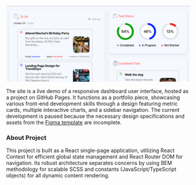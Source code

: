 <img src="images/dashboard.png" width="500" />
<br />

The site is a live demo of a responsive dashboard user interface, hosted as a project on GitHub Pages. It functions as a portfolio piece, showcasing various front-end development skills through a design featuring metric cards, multiple interactive charts, and a sidebar navigation. The current development is paused because the necessary design specifications and assets from the <a href="https://www.figma.com/design/oLX931SCGYc9hHxSUNruI4/To-do-List-Web-App-Design--Community-?node-id=16-34&p=f&t=BrgG2B9Abgzkgdto-0">Figma template</a> are incomplete.

<h3>About Project</h3>
This project is built as a React single-page application, utilizing React Context for efficient global state management and React Router DOM for navigation. Its robust architecture separates concerns by using BEM methodology for scalable SCSS and constants (JavaScript/TypeScript objects) for all dynamic content rendering.

